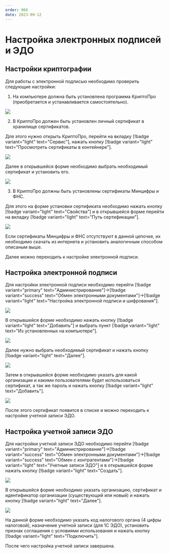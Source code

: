 ```yaml
---
order: 966
date: 2023-09-12
---
```


# Настройка электронных подписей и ЭДО

## Настройки криптографии 

Для работы с электронной подписью необходимо проверить следующие настройки:

1. На компьютере должна быть установлена программа КриптоПро (приобретается и устанавливается самостоятельно).

![](/images/эцп_эдо/криптопро.jpg)

2. В КриптоПро должен быть установлен личный сертификат в хранилище сертификатов. 

Для этого нужно открыть КриптоПро, перейти на вкладку [!badge variant="light" text="Сервис"], нажать кнопку [!badge variant="light" text="Просмотреть сертификаты в контейнере"].

![](/images/эцп_эдо/криптопро_2.jpg)

Далее в открывшейся форме необходимо выбрать необходимый сертификат и установить его.

![](/images/эцп_эдо/криптопро_3.jpg)

3. В КриптоПро должны быть установлены сертификаты Минцифры и ФНС.

Для этого на форме установки сертификата необходимо нажать кнопку [!badge variant="light" text="Свойства"] и в открывшейся форме перейти на вкладку [!badge variant="light" text="Путь сертификации"].

![](/images/эцп_эдо/криптопро_4.jpg)

Если сертификаты Минцифры и ФНС отсутствуют в данной цепочке, их необходимо скачать из интернета и установить аналогичным способом описаным выше.

Далее можно переходить к настройке электронной подписи.

## Настройка электронной подписи

Для настройки электронной подписи необходимо перейти  [!badge variant="primary" text="Администрирование"]->[!badge variant="success" text="Обмен электронными документами"]->[!badge variant="light" text="Настройка электронной подписи и шифрования"].

![](/images/эцп_эдо/создание_подписи.jpg)

В открывшейся форме необходимо нажать кнопку [!badge variant="light" text="Добавить"] и выбрать пункт [!badge variant="light" text="Из установленных на компьютере"].

![](/images/эцп_эдо/создание_подписи_2.jpg)

Далее нужно выбрать необходимый сертификат и нажать кнопку [!badge variant="light" text="Далее"].

![](/images/эцп_эдо/создание_подписи_3.jpg)

Затем в открывшейся форме необходимо указать для какой организации и какими пользователями будет использоваться сертификат, а так же пароль и нажать кнопку [!badge variant="light" text="Добавить"].

![](/images/эцп_эдо/создание_подписи_4.jpg)

После этого сертификат появится в списке и можно переходить к настройке учетной записи ЭДО.

## Настройка учетной записи ЭДО

Для настройки учетной записи ЭДО необходимо перейти  [!badge variant="primary" text="Администрирование"]->[!badge variant="success" text="Обмен электронными документами"]->[!badge variant="success" text="Обмен с контрагентами"]->[!badge variant="light" text="Учетные записи ЭДО"] и в открывшейся форме нажать кнопку  [!badge variant="light" text="Создать"]. 

![](/images/эцп_эдо/создание_эдо.jpg)

В открывшейся форме необходимо указать организацию, сертификат и идентификатор организации (существующий или новый) и нажать кнопку [!badge variant="light" text="Далее"].

![](/images/эцп_эдо/создание_эдо_2.jpg)

На данной форме необходимо указать код налогового органа (4 цифры налоговой), назначение учетной записи (для 1С ЭДО), установить признак соглашения с условиями использования и нажать кнопку [!badge variant="light" text="Подключить"].

После чего настройка учетной записи завершена.








